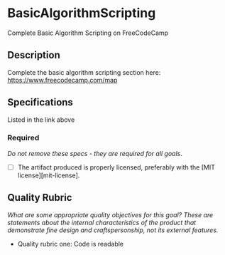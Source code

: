 # BasicAlgorithmScripting
Complete Basic Algorithm Scripting on FreeCodeCamp

## Description

Complete the basic algorithm scripting section here:
https://www.freecodecamp.com/map


## Specifications

Listed in the link above

### Required

_Do not remove these specs - they are required for all goals_.

- [ ] The artifact produced is properly licensed, preferably with the [MIT license][mit-license].

## Quality Rubric

_What are some appropriate quality objectives for this goal? These are statements about the internal characteristics of the product that demonstrate fine design and craftspersonship, not its external features._

- Quality rubric one: Code is readable
